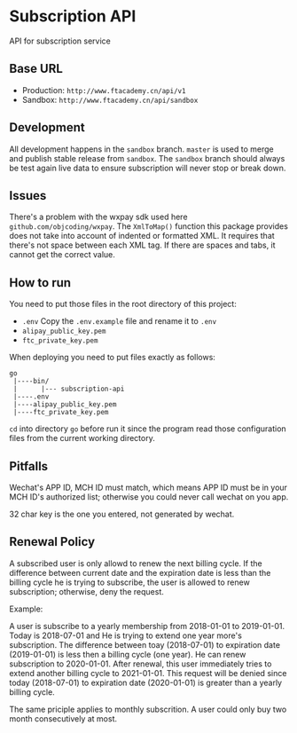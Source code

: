 # Subscription API

API for subscription service

## Base URL

* Production: `http://www.ftacademy.cn/api/v1`
* Sandbox: `http://www.ftacademy.cn/api/sandbox`

## Development

All development happens in the `sandbox` branch. `master` is used to merge and publish stable release from `sandbox`. The `sandbox` branch should always be test again live data to ensure subscription will never stop or break down.

## Issues

There's a problem with the wxpay sdk used here `github.com/objcoding/wxpay`. The `XmlToMap()` function this package provides does not take into account of indented or formatted XML. It requires that there's not space between each XML tag. If there are spaces and tabs, it cannot get the correct value.

## How to run

You need to put those files in the root directory of this project:

* `.env` Copy the `.env.example` file and rename it to `.env`
* `alipay_public_key.pem`
* `ftc_private_key.pem`

When deploying you need to put files exactly as follows:
```
go
 |----bin/
 |      |--- subscription-api
 |----.env
 |----alipay_public_key.pem
 |----ftc_private_key.pem
```

`cd` into directory `go` before run it since the program read those configuration files from the current working directory.

## Pitfalls

Wechat's APP ID, MCH ID must match, which means APP ID must be in your MCH ID's authorized list; otherwise you could never call wechat on you app.

32 char key is the one you entered, not generated by wechat.

## Renewal Policy

A subscribed user is only allowd to renew the next billing cycle. If the difference between current date and the expiration date is less than the billing cycle he is trying to subscribe, the user is allowed to renew subscription; otherwise, deny the request.

Example:

A user is subscribe to a yearly membership from 2018-01-01 to 2019-01-01. Today is 2018-07-01 and He is trying to extend one year more's subscription. The difference between toay (2018-07-01) to expiration date (2019-01-01) is less then a billing cycle (one year). He can renew subscription to 2020-01-01. After renewal, this user immediately tries to extend another billing cycle to 2021-01-01. This request will be denied since today (2018-07-01) to expiration date (2020-01-01) is greater than a yearly billing cycle.

The same priciple applies to monthly subscrition. A user could only buy two month consecutively at most.
